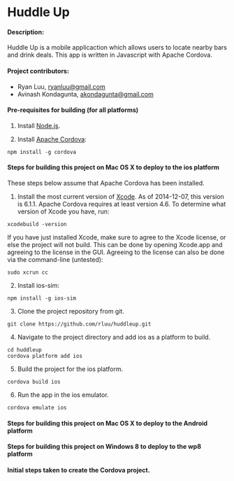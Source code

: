 Huddle Up
=========

#### Description:

Huddle Up is a mobile applicaction which allows users to locate nearby bars and drink deals.  This app is written in Javascript with Apache Cordova.


#### Project contributors:

- Ryan Luu, ryanluu@gmail.com
- Avinash Kondagunta, akondagunta@gmail.com

#### Pre-requisites for building (for all platforms)

1. Install [Node.js](http://nodejs.org/).

2. Install [Apache Cordova](http://cordova.apache.org/):
```
npm install -g cordova
```

#### Steps for building this project on Mac OS X to deploy to the ios platform

These steps below assume that Apache Cordova has been installed.

1. Install the most current version of [Xcode](https://developer.apple.com/xcode/).  As of 2014-12-07, this version is 6.1.1.  Apache Cordova requires at least version 4.6.  To determine what version of Xcode you have, run:
```
xcodebuild -version
```
If you have just installed Xcode, make sure to agree to the Xcode license, or else the project will not build.  This can be done by opening Xcode.app and agreeing to the license in the GUI.  Agreeing to the license can also be done via the command-line (untested):
```
sudo xcrun cc
```

2. Install ios-sim:
```
npm install -g ios-sim
```

3. Clone the project repository from git.
```
git clone https://github.com/rluu/huddleup.git
```

4. Navigate to the project directory and add ios as a platform to build.
```
cd huddleup
cordova platform add ios
```

5. Build the project for the ios platform.
```
cordova build ios
```

6. Run the app in the ios emulator.
```
cordova emulate ios
```

#### Steps for building this project on Mac OS X to deploy to the Android platform

#### Steps for building this project on Windows 8 to deploy to the wp8 platform


#### Initial steps taken to create the Cordova project.


